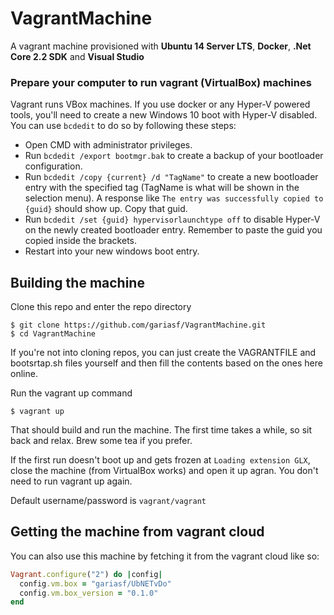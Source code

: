 # VagrantMachine

A vagrant machine provisioned with **Ubuntu 14 Server LTS**, **Docker**, **.Net Core 2.2 SDK** and **Visual Studio**

### Prepare your computer to run vagrant (VirtualBox) machines

Vagrant runs VBox machines. If you use docker or any Hyper-V powered tools, you'll need to create a new Windows 10 boot with Hyper-V disabled.
You can use `bcdedit` to do so by following these steps:

- Open CMD with administrator privileges.
- Run `bcdedit /export bootmgr.bak` to create a backup of your bootloader configuration.
- Run `bcdedit /copy {current} /d "TagName"` to create a new bootloader entry with the specified tag (TagName is what will be shown in the selection menu). A response like `The entry was successfully copied to {guid}` should show up. Copy that guid.
- Run `bcdedit /set {guid} hypervisorlaunchtype off` to disable Hyper-V on the newly created bootloader entry. Remember to paste the guid you copied inside the brackets.
- Restart into your new windows boot entry.

## Building the machine

Clone this repo and enter the repo directory
```shell
$ git clone https://github.com/gariasf/VagrantMachine.git
$ cd VagrantMachine
```

If you're not into cloning repos, you can just create the VAGRANTFILE and bootsrtap.sh files yourself and then fill the contents based on the ones here online.

Run the vagrant up command
```
$ vagrant up
```

That should build and run the machine. The first time takes a while, so sit back and relax. Brew some tea if you prefer.

If the first run doesn't boot up and gets frozen at `Loading extension GLX`, close the machine (from VirtualBox works) and open it up agran. You don't need to run vagrant up again.

Default username/password is `vagrant/vagrant`


## Getting the machine from vagrant cloud
You can also use this machine by fetching it from the vagrant cloud like so:

```ruby
Vagrant.configure("2") do |config|
  config.vm.box = "gariasf/UbNETvDo"
  config.vm.box_version = "0.1.0"
end
```
